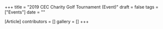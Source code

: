 +++
title = "2019 CEC Charity Golf Tournament (Event)"
draft = false
tags = ["Events"]
date = ""

[Article]
contributors = []
gallery = []
+++